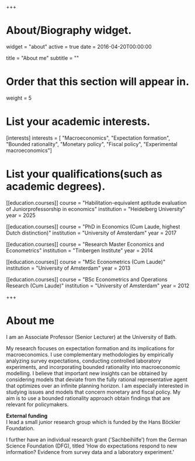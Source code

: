 +++
# About/Biography widget.
widget = "about"
active = true
date = 2016-04-20T00:00:00

title = "About me"
subtitle = ""

# Order that this section will appear in.
weight = 5

# List your academic interests.
[interests]
  interests = [
  "Macroeconomics",
   "Expectation formation",
  "Bounded rationality",
  "Monetary policy",
  "Fiscal policy",
  "Experimental macroeconomics"]

# List your qualifications(such as academic degrees).
[[education.courses]]
  course = "Habilitation-equivalent aptitude evaluation of Juniorprofessorship in economics"
  institution = "Heidelberg University"
  year = 2025

[[education.courses]]
  course = "PhD in Economics (Cum Laude, highest Dutch distinction)"
  institution = "University of Amsterdam"
  year = 2017

[[education.courses]]
  course = "Research Master Economics and Econometrics"
  institution = "Tinbergen Institute"
  year = 2014

[[education.courses]]
  course = "MSc Econometrics (Cum Laude)"
  institution = "University of Amsterdam"
  year = 2013

[[education.courses]]
  course = "BSc Econometrics and Operations Research (Cum Laude)"
  institution = "University of Amsterdam"
  year = 2012
 
+++

# About me

I am an Associate Professor (Senior Lecturer) at the University of Bath.

My research focuses on expectation formation and its implications for macroeconomics. I use complementary methodologies by empirically analyzing survey expectations, conducting controlled laboratory experiments, and incorporating bounded rationality into macroeconomic modelling. I believe that important new insights can be obtained by considering models that deviate from the fully rational representative agent that optimizes over an infinite planning horizon. I am especially interested in studying issues and models that concern monetary and fiscal policy. My aim is to use a bounded rationality approach obtain findings that are relevant for policymakers.

<b> External funding </b> <br>
I lead a small junior research group which is funded by the Hans Böckler Foundation.

I further have an individual research grant ('Sachbeihilfe') from the German Science Foundation (DFG), titled 'How do expectations respond to new information? Evidence from survey data and a laboratory experiment.'